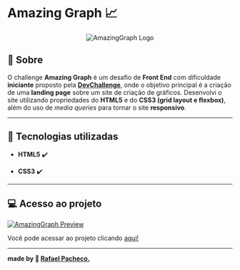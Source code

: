 # Amazing Graph 📈

<p align="center">

<img src="https://i.imgur.com/zxv6113.png" alt="AmazingGraph Logo"/>

</p>

##  :book: Sobre

  

O challenge **Amazing Graph** é um desafio de **Front End** com dificuldade **iniciante** proposto pela **[DevChallenge](https://www.devchallenge.com.br/)**, onde o objetivo principal é a criação de uma **landing page** sobre um site de criação de gráficos. Desenvolvi o site utilizando propriedades do **HTML5** e do **CSS3 (grid layout e flexbox)**, além do uso de *media queries* para tornar o site **responsivo**.

---

##  :rocket: Tecnologias utilizadas

- **HTML5** :heavy_check_mark:

- **CSS3** :heavy_check_mark:

---

##  :computer: Acesso ao projeto

  

<p align="center">

  <a href="https://rafaelhmp.github.io/dev-challenges/challenges/AmazingGraph/index.html"><img src="https://i.imgur.com/kEv9cgW.png" alt="AmazingGraph Preview"/></a>

</p>

  

Você pode acessar ao projeto clicando [aqui!](https://rafaelhmp.github.io/dev-challenges/challenges/AmazingGraph/index.html)

  

---

  

**made by :rocket: [Rafael Pacheco.](https://github.com/rafaelhmp)**